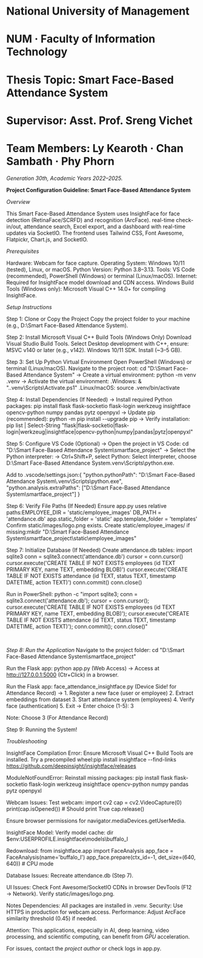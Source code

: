# National University of Management
# NUM · Faculty of Information Technology
# Thesis Topic: Smart Face-Based Attendance System

# Supervisor: Asst. Prof. Sreng Vichet
# Team Members: Ly Kearoth · Chan Sambath · Phy Phorn
_Generation 30th, Academic Years 2022–2025._

**Project Configuration Guideline: Smart Face-Based Attendance System** 

_Overview_ 

This Smart Face-Based Attendance System uses InsightFace for face detection (RetinaFace/SCRFD) and recognition (ArcFace). real-time check-in/out, attendance search, Excel export, and a dashboard with real-time updates via SocketIO. The frontend uses Tailwind CSS, Font Awesome, Flatpickr, Chart.js, and SocketIO. 

_Prerequisites_

Hardware: Webcam for face capture.
Operating System: Windows 10/11 (tested), Linux, or macOS.
Python Version: Python 3.8–3.13.
Tools: VS Code (recommended), PowerShell (Windows) or terminal (Linux/macOS).
Internet: Required for InsightFace model download and CDN access.
Windows Build Tools (Windows only): Microsoft Visual C++ 14.0+ for compiling InsightFace.

_Setup Instructions_ 

Step 1: Clone or Copy the Project
Copy the project folder to your machine (e.g., D:\Smart Face-Based Attendance System).

Step 2: Install Microsoft Visual C++ Build Tools (Windows Only)
Download Visual Studio Build Tools.
Select Desktop development with C++, ensure:
MSVC v140 or later (e.g., v142).
Windows 10/11 SDK.
Install (~3–5 GB).

Step 3: Set Up Python Virtual Environment
Open PowerShell (Windows) or terminal (Linux/macOS).
Navigate to the project root: cd "D:\Smart Face-Based Attendance System"
-> Create a virtual environment: python -m venv .venv
-> Activate the virtual environment:
.Windows: & ".\.venv\Scripts\Activate.ps1"
.Linux/macOS: source .venv/bin/activate

Step 4: Install Dependencies (If Needed)
-> Install required Python packages: pip install flask flask-socketio flask-login werkzeug insightface opencv-python numpy pandas pytz openpyxl
-> Update pip (recommended): python -m pip install --upgrade pip
-> Verify installation: pip list | Select-String "flask|flask-socketio|flask-login|werkzeug|insightface|opencv-python|numpy|pandas|pytz|openpyxl"

Step 5: Configure VS Code (Optional)
-> Open the project in VS Code: cd "D:\Smart Face-Based Attendance System\smartface_project"
-> Select the Python interpreter:
-> Ctrl+Shift+P, select Python: Select Interpreter, choose D:\Smart Face-Based Attendance System\.venv\Scripts\python.exe.

Add to .vscode/settings.json:{
    "python.pythonPath": "D:\\Smart Face-Based Attendance System\\.venv\\Scripts\\python.exe",
    "python.analysis.extraPaths": ["D:\\Smart Face-Based Attendance System\\smartface_project"]
}

Step 6: Verify File Paths (If Needed)
Ensure app.py uses relative paths:EMPLOYEE_DIR = 'static/employee_images'
DB_PATH = 'attendance.db'
app.static_folder = 'static'
app.template_folder = 'templates'
Confirm static/images/logo.png exists.
Create static/employee_images/ if missing:mkdir "D:\Smart Face-Based Attendance System\smartface_project\static\employee_images"

Step 7: Initialize Database (If Needed)
Create attendance.db tables: import sqlite3
conn = sqlite3.connect('attendance.db')
cursor = conn.cursor()
cursor.execute('CREATE TABLE IF NOT EXISTS employees (id TEXT PRIMARY KEY, name TEXT, embedding BLOB)')
cursor.execute('CREATE TABLE IF NOT EXISTS attendance (id TEXT, status TEXT, timestamp DATETIME, action TEXT)')
conn.commit()
conn.close()


Run in PowerShell: python -c "import sqlite3; conn = sqlite3.connect('attendance.db'); cursor = conn.cursor(); cursor.execute('CREATE TABLE IF NOT EXISTS employees (id TEXT PRIMARY KEY, name TEXT, embedding BLOB)'); cursor.execute('CREATE TABLE IF NOT EXISTS attendance (id TEXT, status TEXT, timestamp DATETIME, action TEXT)'); conn.commit(); conn.close()"

<br>

_Step 8: Run the Application_
Navigate to the project folder: cd "D:\Smart Face-Based Attendance System\smartface_project"

Run the Flask app: python app.py (Web Access)
  -> Access at http://127.0.0.1:5000 (Ctr+Click) in a browser.
  
Run the Flask app: face_attendance_insightface.py (Device Side! for Attendance Record)
  -> 1. Register a new face (user or employee)
     2. Extract embeddings from dataset
     3. Start attendance system (employees)
     4. Verify face (authentication)
     5. Exit
  -> Enter choice (1-5): 3
  
  Note: Choose 3 (For Attendance Record)

Step 9: Running the System!

_Troubleshooting_

InsightFace Compilation Error:
Ensure Microsoft Visual C++ Build Tools are installed.
Try a precompiled wheel:pip install insightface --find-links https://github.com/deepinsight/insightface/releases

ModuleNotFoundError:
Reinstall missing packages: pip install flask flask-socketio flask-login werkzeug insightface opencv-python numpy pandas pytz openpyxl

Webcam Issues:
Test webcam: import cv2
cap = cv2.VideoCapture(0)
print(cap.isOpened())  # Should print True
cap.release()

Ensure browser permissions for navigator.mediaDevices.getUserMedia.

InsightFace Model:
Verify model cache: dir $env:USERPROFILE\.insightface\models\buffalo_l

Redownload: from insightface.app import FaceAnalysis
app_face = FaceAnalysis(name='buffalo_l')
app_face.prepare(ctx_id=-1, det_size=(640, 640))  # CPU mode

Database Issues:
Recreate attendance.db (Step 7).

UI Issues:
Check Font Awesome/SocketIO CDNs in browser DevTools (F12 → Network).
Verify static/images/logo.png.

Notes
Dependencies: All packages are installed in .venv.
Security: Use HTTPS in production for webcam access.
Performance: Adjust ArcFace similarity threshold (0.45) if needed.

Attention: This applications, especially in AI, deep learning, video processing, and scientific computing, can benefit from _GPU_ acceleration.

For issues, contact the _project author_ or check logs in app.py.








